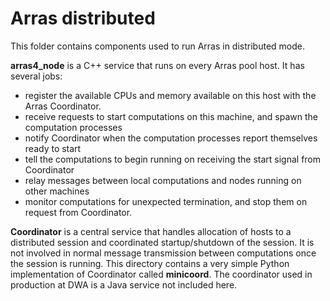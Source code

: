 # Arras distributed

This folder contains components used to run Arras in distributed mode.

**arras4_node** is a C++ service that runs on every Arras pool host. It has several jobs:

- register the available CPUs and memory available on this host with the Arras Coordinator.
- receive requests to start computations on this machine, and spawn the computation processes
- notify Coordinator when the computation processes report themselves ready to start
- tell the computations to begin running on receiving the start signal from Coordinator
- relay messages between local computations and nodes running on other machines
- monitor computations for unexpected termination, and stop them on request from Coordinator.

**Coordinator** is a central service that handles allocation of hosts to a distributed session and coordinated startup/shutdown of the session. It is not involved in normal message transmission between computations once the session is running. This directory contains a very simple Python implementation of Coordinator called **minicoord**. The coordinator used in production at DWA is a Java service not included here.